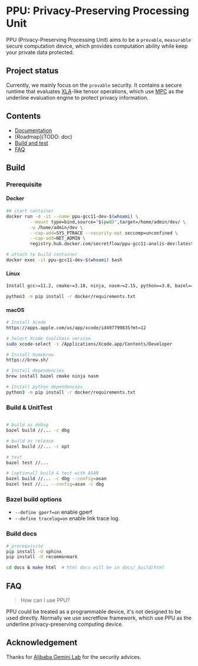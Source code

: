 # PPU: Privacy-Preserving Processing Unit

PPU (Privacy-Preserving Processing Unit) aims to be a `provable`, `measurable` secure computation device, which provides computation ability while keep your private data protected.

## Project status

Currently, we mainly focus on the `provable` security. It contains a secure runtime that evaluates [XLA](https://www.tensorflow.org/xla/operation_semantics)-like tensor operations, which use [MPC](https://en.wikipedia.org/wiki/Secure_multi-party_computation) as the underline evaluation engine to protect privacy information.

## Contents

- [Documentation](https://ppu.readthedocs.io/)
- [Roadmap](TODO: doc)
- [Build and test](#Build)
- [FAQ](#FAQ)

## Build

### Prerequisite

#### Docker

```sh
## start container
docker run -d -it --name ppu-gcc11-dev-$(whoami) \
         --mount type=bind,source="$(pwd)",target=/home/admin/dev/ \
         -w /home/admin/dev \
         --cap-add=SYS_PTRACE --security-opt seccomp=unconfined \
         --cap-add=NET_ADMIN \
         registry.hub.docker.com/secretflow/ppu-gcc11-anolis-dev:latest

# attach to build container
docker exec -it ppu-gcc11-dev-$(whoami) bash
```
#### Linux

```sh
Install gcc>=11.2, cmake>=3.18, ninja, nasm>=2.15, python==3.8, bazel==4.2

python3 -m pip install -r docker/requirements.txt
```

#### macOS

```sh
# Install Xcode
https://apps.apple.com/us/app/xcode/id497799835?mt=12

# Select Xcode toolchain version
sudo xcode-select -s /Applications/Xcode.app/Contents/Developer

# Install homebrew
https://brew.sh/

# Install dependencies
brew install bazel cmake ninja nasm

# Install python dependencies
python3 -m pip install -r docker/requirements.txt
```

### Build & UnitTest

``` sh

# build as debug
bazel build //... -c dbg

# build as release
bazel build //... -c opt

# test
bazel test //...

# [optional] build & test with ASAN
bazel build //... -c dbg --config=asan
bazel test //... --config=asan -c dbg
```

### Bazel build options

- `--define gperf=on` enable gperf
- `--define tracelog=on` enable link trace log.

### Build docs

```sh
# prerequisite
pip install -U sphinx
pip install -U recommonmark

cd docs & make html  # html docs will be in docs/_build/html
```

## FAQ

> How can I use PPU?

PPU could be treated as a programmable device, it's not designed to be used directly. Normally we use secretflow framework, which use PPU as the underline privacy-preserving computing device.

## Acknowledgement

Thanks for [Alibaba Gemini Lab](https://alibaba-gemini-lab.github.io) for the security advices.
